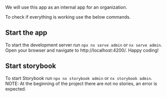 We will use this app as an internal app for an organization.

To check if everything is working use the below commands.

## Start the app

To start the development server run `npx nx serve admin` or `nx serve admin`. Open your browser and navigate to http://localhost:4200/. Happy coding!

## Start storybook

To start Storybook run `npx nx storybook admin` or `nx storybook admin`. NOTE: At the beginning of the project there are not no stories, an error is expected.
